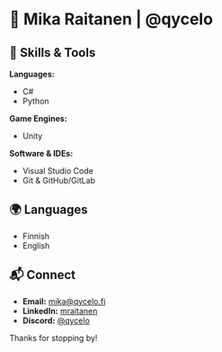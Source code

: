 # 👾 Mika Raitanen | @qycelo 

## 🔧 Skills & Tools  

**Languages:**  
- C#  
- Python  

**Game Engines:**  
- Unity  

**Software & IDEs:**  
- Visual Studio Code  
- Git & GitHub/GitLab  

## 🌍 Languages  
- Finnish  
- English  

## 📬 Connect  
- **Email:** [mika@qycelo.fi](mailto:mika@qycelo.fi)  
- **LinkedIn:** [mraitanen](https://linkedin.com/in/mraitanen)  
- **Discord:** [@qycelo](https://discord.com/users/1268644692766101534)  

Thanks for stopping by!
